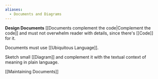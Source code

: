 ```yaml
---
aliases:
  - Documents and Diagrams
---
```

**Design Documents** [[Documents complement the code|Complement the code]] and must not overwhelm reader with details, since there's [[Code]] for it.

Documents must use [[Ubiquitous Language]].

Sketch small [[Diagram]] and complement it with the textual context of meaning in plain language.

[[Maintaining Documents]]
